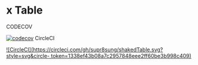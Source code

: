 # x Table

CODECOV

[![codecov](https://codecov.io/gh/supr8sung/shakedTable/branch/master/graph/badge.svg?token=YH2FP26q9s)](https://codecov.io/gh/supr8sung/shakedTable)
CircleCI

[![CircleCI](https://circleci.com/gh/supr8sung/shakedTable.svg?style=svg&circle-
token=1338ef43b08a7c2957848eee2ff60be3b998c409)](https://circleci.com/gh/supr8sung/shakedTable)

